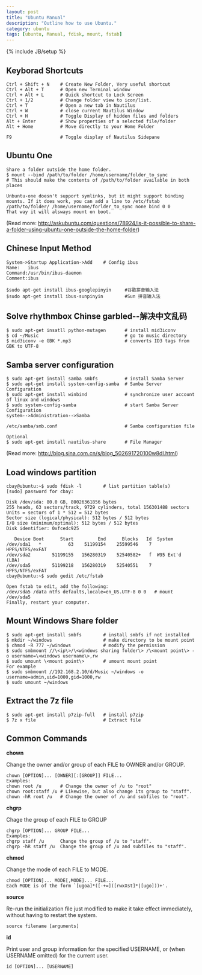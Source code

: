 ```yaml
---
layout: post
title: "Ubuntu Manual"
description: "Outline how to use Ubuntu."
category: ubuntu
tags: [ubuntu, Manual, fdisk, mount, fstab]
---
```

{% include JB/setup %}

## Keyborad Shortcuts

    Ctrl + Shift + N    # Create New Folder, Very useful shortcut
    Ctrl + Alt + T      # Open new Terminal window
    Ctrl + Alt + L      # Quick shortcut to Lock Screen
    Ctrl + 1/2          # Change folder view to icon/list.
    Ctrl + T            # Open a new tab in Nautilus
    Ctrl + W            # close current Nautilus Window
    Ctrl + H            # Toggle Display of hidden files and folders
    Alt + Enter         # Show properties of a selected file/folder
    Alt + Home          # Move directly to your Home Folder

    F9                  # Toggle display of Nautilus Sidepane

## Ubuntu One

    Share a folder outside the home folder.
    $ mount --bind /path/to/folder /home/username/folder_to_sync
    # This should make the contents of /path/to/folder available in both places
 
    Unbuntu-one doesn't support symlinks, but it might support binding mounts. If it does work, you can add a line to /etc/fstab
    /path/to/folder/ /home/username/forlder_to_sync none bind 0 0
    That way it will alsways mount on boot.
(Read more: <http://askubuntu.com/questions/78924/is-it-possible-to-share-a-folder-using-ubuntu-one-outside-the-home-folder>)

## Chinese Input Method

    System->Startup Application->Add    # Config ibus
    Name:   ibus
    Command:/usr/bin/ibus-daemon
    Comment:ibus

    $sudo apt-get install ibus-googlepinyin     #谷歌拼音输入法
    $sudo apt-get install ibus-sunpinyin        #Sun 拼音输入法

## Solve rhythmbox Chinse garbled--解决中文乱码

    $ sudo apt-get insatll python-mutagen       # install mid3iconv
    $ cd ~/Music                                # go to music directory
    $ mid3iconv -e GBK *.mp3                    # converts ID3 tags from GBK to UTF-8
    
## Samba server configuration

    $ sudo apt-get install samba smbfs          # install Samba Server
    $ sudo apt-get install system-config-samba  # Samba Server Configuration
    $ sudo apt-get install winbind              # synchronize user account of linux and windows
    $ sudo system-config-samba                  # start Samba Server Configuration
    system-->Administration-->Samba

    /etc/samba/smb.conf                         # Samba configuration file

    Optional
    $ sudo apt-get install nautilus-share       # File Manager

(Read more: <http://blog.sina.com.cn/s/blog_502691720100w8dl.html>)

## Load windows partition

    cbay@ubuntu:~$ sudo fdisk -l        # list partition table(s)
    [sudo] password for cbay: 

    Disk /dev/sda: 80.0 GB, 80026361856 bytes
    255 heads, 63 sectors/track, 9729 cylinders, total 156301488 sectors
    Units = sectors of 1 * 512 = 512 bytes
    Sector size (logical/physical): 512 bytes / 512 bytes
    I/O size (minimum/optimal): 512 bytes / 512 bytes
    Disk identifier: 0xfcedc925

       Device Boot      Start         End      Blocks   Id  System
    /dev/sda1   *          63    51199154    25599546    7  HPFS/NTFS/exFAT
    /dev/sda2        51199155   156280319    52540582+   f  W95 Ext'd (LBA)
    /dev/sda5        51199218   156280319    52540551    7  HPFS/NTFS/exFAT
    cbay@ubuntu:~$ sudo gedit /etc/fstab

    Open fstab to edit, add the following:
    /dev/sda5 /data ntfs defaults,locale=en_US.UTF-8 0 0   # mount /dev/sda5
    Finally, restart your computer.

## Mount Windows Share folder

    $ sudo apt-get install smbfs        # install smbfs if not installed
    $ mkdir ~/windows                   # make directory to be mount point
    $ chmod -R 777 ~/windows            # modify the permission
    $ sudo smbmount //\<ip\>/\<windows sharing folder\> /\<mount point\> -o username=\<windows username\>,rw
    $ sudo umount \<mount point\>       # umount mount point
    For example
    $ sudo smbmount //192.168.2.10/d/Music ~/windows -o username=admin,uid=1000,gid=1000,rw
    $ sudo umount ~/windows
    
## Extract the 7z file

    $ sudo apt-get install p7zip-full   # install p7zip
    $ 7z x file                         # Extract file

## Common Commands

**chown**

Change the owner and/or group of each FILE to OWNER and/or GROUP.

    chown [OPTION]... [OWNER][:[GROUP]] FILE...
    Examples:
    chown root /u       # Change the owner of /u to "root"
    chown root:staff /u # Likewise, but also change its group to "staff".
    chown -hR root /u   # Change the owner of /u and subfiles to "root".

**chgrp**

Chage the group of each FILE to GROUP

    chgrp [OPTION]... GROUP FILE...
    Examples:
    chgrp staff /u      Change the group of /u to "staff".
    chgrp -hR staff /u  Change the group of /u and subfiles to "staff".

**chmod**

Change the mode of each FILE to MODE.

    chmod [OPTION]... MODE[,MODE]... FILE...
    Each MODE is of the form `[ugoa]*([-+=]([rwxXst]*|[ugo]))+'.
 
**source**

Re-run the initialization file just modified to make it take effect immediately, without having to restart the system.

    source filename [arguments]

**id**

Print user and group information for the specified USERNAME, or (when USERNAME omitted) for the current user.

    id [OPTION]... [USERNAME]


